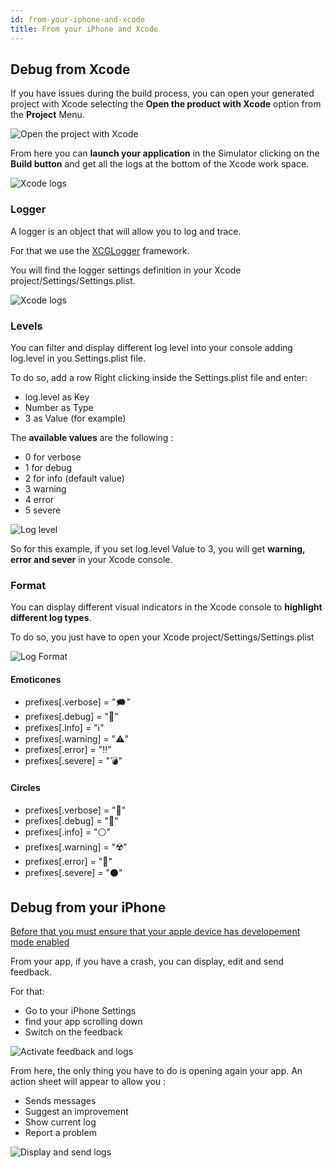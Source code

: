 ```yaml
---
id: from-your-iphone-and-xcode
title: From your iPhone and Xcode
---
```

## Debug from Xcode
If you have issues during the build process, you can open your generated project with Xcode selecting the **Open the product with Xcode** option from the **Project** Menu. 

![Open the project with Xcode](img/open-project-Xcode.png)

From here you can **launch your application** in the Simulator clicking on the **Build button** and get all the logs at the bottom of the Xcode work space.

![Xcode logs](img/Xcode-logs.png)

### Logger

A logger is an object that will allow you to log and trace.

For that we use the [XCGLogger](https://github.com/DaveWoodCom/XCGLogger) framework.

You will find the logger settings definition in your Xcode project/Settings/Settings.plist.

![Xcode logs](img/settings-plist-xcode.png)


### Levels

You can filter and display different log level into your console adding log.level in you Settings.plist file.

To do so, add a row Right clicking inside the Settings.plist file and enter:
* log.level as Key
* Number as Type
* 3 as Value (for example)

The **available values** are the following :

* 0 for verbose
* 1 for debug
* 2 for info (default value)
* 3 warning
* 4 error
* 5 severe

![Log level](img/log-level.png)

So for this example, if you set log.level Value to 3, you will get **warning, error and sever** in your Xcode console.

### Format

You can display different visual indicators in the Xcode console to **highlight different log types**.

To do so, you just have to open your Xcode project/Settings/Settings.plist

![Log Format](img/log-format.png)

#### Emoticones

 * prefixes[.verbose] = "🗯"
 * prefixes[.debug] = "🔹"
 * prefixes[.info] = "ℹ️"
 * prefixes[.warning] = "⚠️"
 * prefixes[.error] = "‼️"
 * prefixes[.severe] = "💣"

#### Circles

* prefixes[.verbose] = "🔘"
* prefixes[.debug] = "🔵"
* prefixes[.info] = "⚪"
* prefixes[.warning] = "☢️"
* prefixes[.error] = "🔴"
* prefixes[.severe] = "⚫"

## Debug from your iPhone

[Before that you must ensure that your apple device has developement mode enabled](../apple-device-devmode.md)

From your app, if you have a crash, you can display, edit and send feedback. 

For that:
* Go to your iPhone Settings
* find your app scrolling down
* Switch on the feedback

![Activate feedback and logs](img/activate-feedback-logs.png)

From here, the only thing you have to do is opening again your app. An action sheet will appear to allow you :
* Sends messages
* Suggest an improvement
* Show current log
* Report a problem

![Display and send logs](img/display-send-logs.png)
